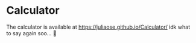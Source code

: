 # Calculator
The calculator is available at https://juliaose.github.io/Calculator/
idk what to say again soo... 👋
